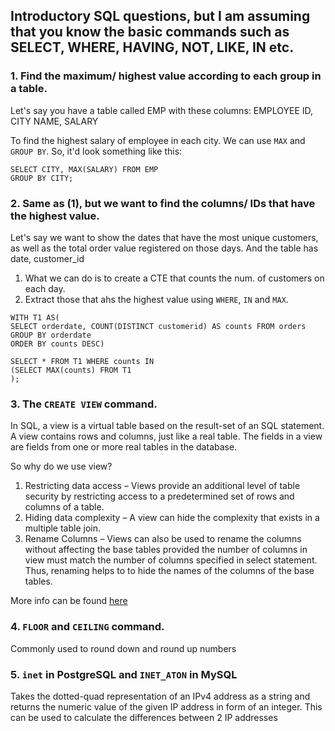 ## Introductory SQL questions, but I am assuming that you know the basic commands such as SELECT, WHERE, HAVING, NOT, LIKE, IN etc.

### 1. Find the maximum/ highest value according to each group in a table.
Let's say you have a table called EMP with these columns: EMPLOYEE ID, CITY NAME, SALARY

To find the highest salary of employee in each city. We can use `MAX` and `GROUP BY`. So, it'd look something like this:

```
SELECT CITY, MAX(SALARY) FROM EMP
GROUP BY CITY;
```

### 2. Same as (1), but we want to find the columns/ IDs that have the highest value. 

Let's say we want to show the dates that have the most unique customers, as well as the total order value registered on those days. And the table has date, customer_id

1. What we can do is to create a CTE that counts the num. of customers on each day.
2. Extract those that ahs the highest value using  `WHERE`, `IN` and `MAX`.

```
WITH T1 AS(
SELECT orderdate, COUNT(DISTINCT customerid) AS counts FROM orders
GROUP BY orderdate
ORDER BY counts DESC)

SELECT * FROM T1 WHERE counts IN 
(SELECT MAX(counts) FROM T1
);
```
### 3. The `CREATE VIEW` command.
In SQL, a view is a virtual table based on the result-set of an SQL statement. A view contains rows and columns, just like a real table. The fields in a view are fields from one or more real tables in the database.

So why do we use view? 
1. Restricting data access – Views provide an additional level of table security by restricting access to a predetermined set of rows and columns of a table.
2. Hiding data complexity – A view can hide the complexity that exists in a multiple table join.
3. Rename Columns – Views can also be used to rename the columns without affecting the base tables provided the number of columns in view must match the number of columns specified in select statement. Thus, renaming helps to to hide the names of the columns of the base tables.

More info can be found [here](https://www.geeksforgeeks.org/sql-views/)

### 4. `FLOOR` and `CEILING` command.
Commonly used to round down and round up numbers

### 5. `inet` in PostgreSQL and `INET_ATON` in MySQL
Takes the dotted-quad representation of an IPv4 address as a string and returns the numeric value of the given IP address in form of an integer. This can be used to calculate the differences between 2 IP addresses
